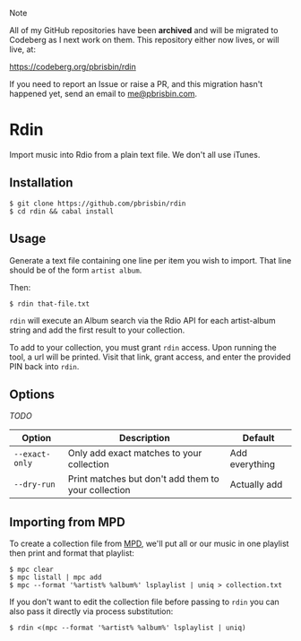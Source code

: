 > [!NOTE]
> All of my GitHub repositories have been **archived** and will be migrated to
> Codeberg as I next work on them. This repository either now lives, or will
> live, at:
>
> https://codeberg.org/pbrisbin/rdin
>
> If you need to report an Issue or raise a PR, and this migration hasn't
> happened yet, send an email to me@pbrisbin.com.

# Rdin

Import music into Rdio from a plain text file. We don't all use iTunes.

## Installation

~~~
$ git clone https://github.com/pbrisbin/rdin
$ cd rdin && cabal install
~~~

## Usage

Generate a text file containing one line per item you wish to import. 
That line should be of the form `artist album`.

Then:

~~~
$ rdin that-file.txt
~~~

`rdin` will execute an Album search via the Rdio API for each 
artist-album string and add the first result to your collection.

To add to your collection, you must grant `rdin` access. Upon running 
the tool, a url will be printed. Visit that link, grant access, and 
enter the provided PIN back into `rdin`.

## Options

*TODO*

| Option         | Description                                         | Default
| ---            | ---                                                 | ---
| `--exact-only` | Only add exact matches to your collection           | Add everything
| `--dry-run`    | Print matches but don't add them to your collection | Actually add

## Importing from MPD

To create a collection file from [MPD][], we'll put all or our music in 
one playlist then print and format that playlist:

[mpd]: https://en.wikipedia.org/wiki/Music_Player_Daemon

~~~
$ mpc clear
$ mpc listall | mpc add
$ mpc --format '%artist% %album%' lsplaylist | uniq > collection.txt
~~~

If you don't want to edit the collection file before passing to `rdin` 
you can also pass it directly via process substitution:

~~~
$ rdin <(mpc --format '%artist% %album%' lsplaylist | uniq)
~~~
